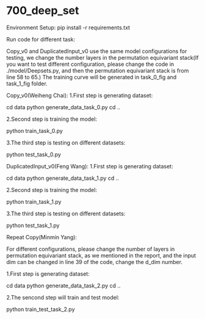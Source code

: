 # 700_deep_set
Environment Setup: pip install -r requirements.txt

Run code for different task:

Copy_v0 and DuplicatedInput_v0 use the same model configurations for testing, we change the number layers in the permutation equivariant stack(If you want to test different configuration, please change the code in ./model/Deepsets.py, and then the permutation equivariant stack is from line 58 to 65.)
The training curve will be generated in task_0_fig and task_1_fig folder.

Copy_v0(Weiheng Chai):
1.First step is generating dataset:

cd data
python generate_data_task_0.py
cd ..

2.Second step is training the model:

python train_task_0.py

3.The third step is testing on different datasets:

python test_task_0.py



DuplicatedInput_v0(Feng Wang):
1.First step is generating dataset:

cd data
python generate_data_task_1.py
cd ..

2.Second step is training the model:

python train_task_1.py

3.The third step is testing on different datasets:

python test_task_1.py

Repeat Copy(Minmin Yang):

For different configurations, please change the number of layers in permutation equivariant stack, as we mentioned in the report, and the input dim can be changed in line 39 of the code, change the d_dim number.

1.First step is generating dataset:

cd data
python generate_data_task_2.py
cd ..

2.The sencond step will train and test model:

python train_test_task_2.py
